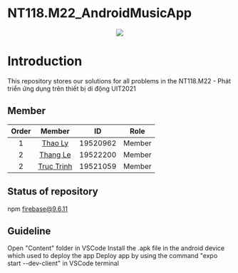 # NT118.M22_AndroidMusicApp

<p align="center">
  <img src="https://user-images.githubusercontent.com/56221762/111880949-da1dd580-89e0-11eb-876c-a68752260d3b.png">
</p>

# Introduction
This repository stores our solutions for all problems in the NT118.M22 - Phát triển ứng dụng trên thiết bị di động UIT2021 

## Member

|Order|    Member         |  ID        | Role 
|:---:| :-----------:     | :--:       | :--: 
|1    |     [Thao Ly](https://github.com/lttt0206)   | 19520962 | Member
|2    |    [Thang Le](https://github.com/huuthang196)    |  19522200  | Member
|2    |    [Truc Trinh](https://github.com/Trinhtruc1831/)    |  19521059  | Member

## Status of repository
npm firebase@9.6.11
## Guideline
Open "Content" folder in VSCode
Install the .apk file in the android device which used to deploy the app
Deploy app by using the command "expo start --dev-client" in VSCode terminal
